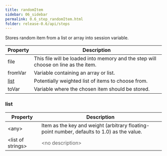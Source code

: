 ```yaml
---
title: randomItem
sidebar: 06_sidebar
permalink: 0.6_step_randomItem.html
folder: release-0.6/api/steps
---
```


Stores random item from a list or array into session variable. 

| Property | Description |
| ------- | -------- |
| file | This file will be loaded into memory and the step will choose on line as the item.  |
| fromVar | Variable containing an array or list.  |
| [list](#list) | Potentially weighted list of items to choose from.  |
| toVar | Variable where the chosen item should be stored.  |

### <a id="list"></a>list

| Property | Description |
| ------- | -------- |
| &lt;any&gt; | Item as the key and weight (arbitrary floating-point number, defaults to 1.0) as the value.  |
| &lt;list of strings&gt; | <font color="#606060">&lt;no description&gt;</font> |


